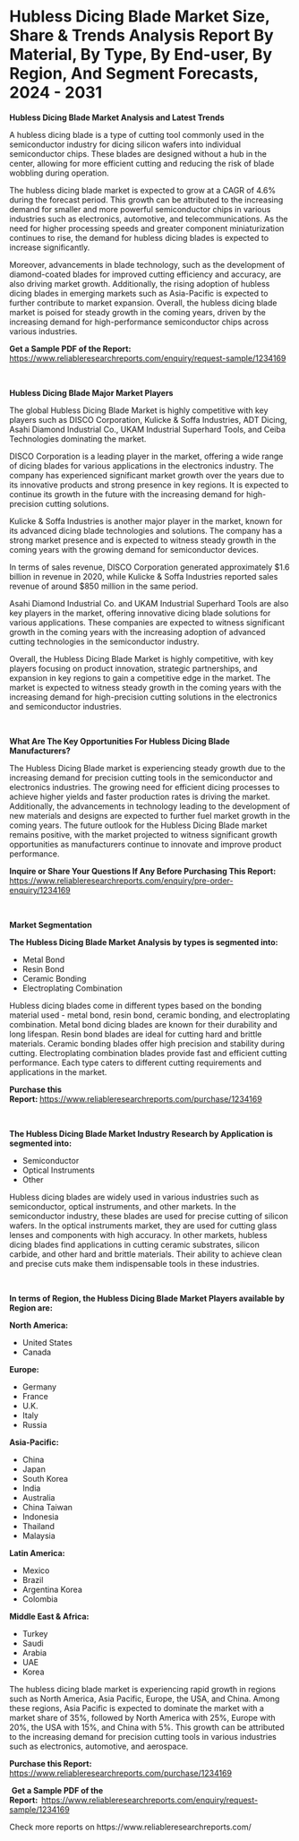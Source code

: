 <p><h1>Hubless Dicing Blade Market Size, Share & Trends Analysis Report By Material, By Type, By End-user, By Region, And Segment Forecasts, 2024 - 2031</h1></p><p><strong>Hubless Dicing Blade Market Analysis and Latest Trends</strong></p>
<p><p>A hubless dicing blade is a type of cutting tool commonly used in the semiconductor industry for dicing silicon wafers into individual semiconductor chips. These blades are designed without a hub in the center, allowing for more efficient cutting and reducing the risk of blade wobbling during operation.</p><p>The hubless dicing blade market is expected to grow at a CAGR of 4.6% during the forecast period. This growth can be attributed to the increasing demand for smaller and more powerful semiconductor chips in various industries such as electronics, automotive, and telecommunications. As the need for higher processing speeds and greater component miniaturization continues to rise, the demand for hubless dicing blades is expected to increase significantly.</p><p>Moreover, advancements in blade technology, such as the development of diamond-coated blades for improved cutting efficiency and accuracy, are also driving market growth. Additionally, the rising adoption of hubless dicing blades in emerging markets such as Asia-Pacific is expected to further contribute to market expansion. Overall, the hubless dicing blade market is poised for steady growth in the coming years, driven by the increasing demand for high-performance semiconductor chips across various industries.</p></p>
<p><strong>Get a Sample PDF of the Report:&nbsp;</strong> <a href="https://www.reliableresearchreports.com/enquiry/request-sample/1234169">https://www.reliableresearchreports.com/enquiry/request-sample/1234169</a></p>
<p>&nbsp;</p>
<p><strong>Hubless Dicing Blade Major Market Players</strong></p>
<p><p>The global Hubless Dicing Blade Market is highly competitive with key players such as DISCO Corporation, Kulicke & Soffa Industries, ADT Dicing, Asahi Diamond Industrial Co., UKAM Industrial Superhard Tools, and Ceiba Technologies dominating the market. </p><p>DISCO Corporation is a leading player in the market, offering a wide range of dicing blades for various applications in the electronics industry. The company has experienced significant market growth over the years due to its innovative products and strong presence in key regions. It is expected to continue its growth in the future with the increasing demand for high-precision cutting solutions.</p><p>Kulicke & Soffa Industries is another major player in the market, known for its advanced dicing blade technologies and solutions. The company has a strong market presence and is expected to witness steady growth in the coming years with the growing demand for semiconductor devices.</p><p>In terms of sales revenue, DISCO Corporation generated approximately $1.6 billion in revenue in 2020, while Kulicke & Soffa Industries reported sales revenue of around $850 million in the same period.</p><p>Asahi Diamond Industrial Co. and UKAM Industrial Superhard Tools are also key players in the market, offering innovative dicing blade solutions for various applications. These companies are expected to witness significant growth in the coming years with the increasing adoption of advanced cutting technologies in the semiconductor industry.</p><p>Overall, the Hubless Dicing Blade Market is highly competitive, with key players focusing on product innovation, strategic partnerships, and expansion in key regions to gain a competitive edge in the market. The market is expected to witness steady growth in the coming years with the increasing demand for high-precision cutting solutions in the electronics and semiconductor industries.</p></p>
<p>&nbsp;</p>
<p><strong>What Are The Key Opportunities For Hubless Dicing Blade Manufacturers?</strong></p>
<p><p>The Hubless Dicing Blade market is experiencing steady growth due to the increasing demand for precision cutting tools in the semiconductor and electronics industries. The growing need for efficient dicing processes to achieve higher yields and faster production rates is driving the market. Additionally, the advancements in technology leading to the development of new materials and designs are expected to further fuel market growth in the coming years. The future outlook for the Hubless Dicing Blade market remains positive, with the market projected to witness significant growth opportunities as manufacturers continue to innovate and improve product performance.</p></p>
<p><strong>Inquire or Share Your Questions If Any Before Purchasing This Report:</strong> <a href="https://www.reliableresearchreports.com/enquiry/pre-order-enquiry/1234169">https://www.reliableresearchreports.com/enquiry/pre-order-enquiry/1234169</a></p>
<p>&nbsp;</p>
<p><strong>Market Segmentation</strong></p>
<p><strong>The Hubless Dicing Blade Market Analysis by types is segmented into:</strong></p>
<p><ul><li>Metal Bond</li><li>Resin Bond</li><li>Ceramic Bonding</li><li>Electroplating Combination</li></ul></p>
<p><p>Hubless dicing blades come in different types based on the bonding material used - metal bond, resin bond, ceramic bonding, and electroplating combination. Metal bond dicing blades are known for their durability and long lifespan. Resin bond blades are ideal for cutting hard and brittle materials. Ceramic bonding blades offer high precision and stability during cutting. Electroplating combination blades provide fast and efficient cutting performance. Each type caters to different cutting requirements and applications in the market.</p></p>
<p><strong>Purchase this Report:&nbsp;</strong><a href="https://www.reliableresearchreports.com/purchase/1234169">https://www.reliableresearchreports.com/purchase/1234169</a></p>
<p>&nbsp;</p>
<p><strong>The Hubless Dicing Blade Market Industry Research by Application is segmented into:</strong></p>
<p><ul><li>Semiconductor</li><li>Optical Instruments</li><li>Other</li></ul></p>
<p><p>Hubless dicing blades are widely used in various industries such as semiconductor, optical instruments, and other markets. In the semiconductor industry, these blades are used for precise cutting of silicon wafers. In the optical instruments market, they are used for cutting glass lenses and components with high accuracy. In other markets, hubless dicing blades find applications in cutting ceramic substrates, silicon carbide, and other hard and brittle materials. Their ability to achieve clean and precise cuts make them indispensable tools in these industries.</p></p>
<p>&nbsp;</p>
<p><strong>In terms of Region, the Hubless Dicing Blade Market Players available by Region are:</strong></p>
<p>
    <p> <strong> North America: </strong>
        <ul>
            <li>United States</li>
            <li>Canada</li>
        </ul>
        </p> 
    <p> <strong> Europe: </strong>
        <ul>
            <li>Germany</li>
            <li>France</li>
            <li>U.K.</li>
            <li>Italy</li>
            <li>Russia</li>
        </ul>
        </p> 
    <p> <strong> Asia-Pacific: </strong>
        <ul>
            <li>China</li>
            <li>Japan</li>
            <li>South Korea</li>
            <li>India</li>
            <li>Australia</li>
            <li>China Taiwan</li>
            <li>Indonesia</li>
            <li>Thailand</li>
            <li>Malaysia</li>
        </ul>
        </p> 
    <p> <strong> Latin America: </strong>
        <ul>
            <li>Mexico</li>
            <li>Brazil</li>
            <li>Argentina Korea</li>
            <li>Colombia</li>
        </ul>
        </p> 
    <p> <strong> Middle East & Africa: </strong>
        <ul>
            <li>Turkey</li>
            <li>Saudi</li>
            <li>Arabia</li>
            <li>UAE</li>
            <li>Korea</li>
        </ul>
    </p>
    </p>
<p><p>The hubless dicing blade market is experiencing rapid growth in regions such as North America, Asia Pacific, Europe, the USA, and China. Among these regions, Asia Pacific is expected to dominate the market with a market share of 35%, followed by North America with 25%, Europe with 20%, the USA with 15%, and China with 5%. This growth can be attributed to the increasing demand for precision cutting tools in various industries such as electronics, automotive, and aerospace.</p></p>
<p><strong>Purchase this Report: </strong><a href="https://www.reliableresearchreports.com/purchase/1234169">https://www.reliableresearchreports.com/purchase/1234169</a></p>
<p>&nbsp;<strong>Get a Sample PDF of the Report:&nbsp;&nbsp;</strong><a href="https://www.reliableresearchreports.com/enquiry/request-sample/1234169">https://www.reliableresearchreports.com/enquiry/request-sample/1234169</a></p>
<p><strong></strong></p>
<p>Check more reports on https://www.reliableresearchreports.com/</p>